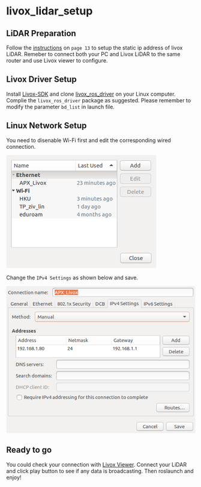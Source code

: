 # livox_lidar_setup

## LiDAR Preparation

Follow the [instructions](https://www.livoxtech.com/3296f540ecf5458a8829e01cf429798e/downloads/Livox%20Mid%20Series%20User%20Manual%20EN%2020190118.pdf) on `page 13` to setup the static ip address of livox LiDAR. Remeber to connect both your PC and Livox LiDAR to the same router and use Livox viewer to configure.

## Livox Driver Setup

Install [Livox-SDK](https://github.com/Livox-SDK/Livox-SDK) and clone [livox_ros_driver](https://github.com/Livox-SDK/livox_ros_driver) on your Linux computer. Complie the `livox_ros_driver` package as suggested. Please remember to modify the parameter `bd_list` in launch file.

## Linux Network Setup

You need to disenable Wi-Fi first and edit the corresponding wired connection.

![](imgs/net_con.png)

Change the `IPv4 Settings` as shown below and save.

![](imgs/ip4.png)

## Ready to go

You could check your connection with [Livox Viewer](https://www.livoxtech.com/downloads). Connect your LiDAR and click play button to see if any data is broadcasting. Then roslaunch and enjoy!

